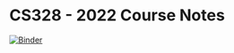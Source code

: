 # CS328 - 2022 Course Notes

[![Binder](https://mybinder.org/badge_logo.svg)](https://mybinder.org/v2/gh/cs328-2022/CS328-Notes/main)
